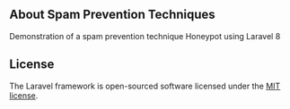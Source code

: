## About Spam Prevention Techniques

Demonstration of a spam prevention technique Honeypot using Laravel 8

## License

The Laravel framework is open-sourced software licensed under the [MIT license](https://opensource.org/licenses/MIT).
